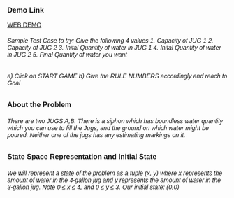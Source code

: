 <!DOCTYPE html>
<html>
    <body style="font-family: 'Lucida Sans', 'Lucida Sans Regular', 'Lucida Grande', 'Lucida Sans Unicode', Geneva, Verdana, sans-serif;">
        <h3 style="font-family: 'Lucida Sans', 'Lucida Sans Regular', 'Lucida Grande', 'Lucida Sans Unicode', Geneva, Verdana, sans-serif;">
            Demo Link
        </h3>
        <a href="https://kowndinya2000.github.io/waterjugglery.github.io/">WEB DEMO</a>
        <h6>
            Sample Test Case to try:
            Give the following 4 values
            1. Capacity of JUG 1
            2. Capacity of JUG 2
            3. Inital Quantity of water in JUG 1
            4. Inital Quantity of water in JUG 2
            5. Final Quantity of water you want 
        </h6>
        <h6>
            a) Click on START GAME 
            b) Give the RULE NUMBERS accordingly and reach to Goal
        </h6>
        <h3 style="font-family: 'Lucida Sans', 'Lucida Sans Regular', 'Lucida Grande', 'Lucida Sans Unicode', Geneva, Verdana, sans-serif;">
            About the Problem
        </h3>
        <h6>
            There are two JUGS A,B.
            There is a siphon which has boundless water quantity which you can use to fill the Jugs, 
            and the ground on which water might be poured.
            Neither one of the jugs has any estimating markings on it.  
        </h6>
        <h3 style="font-family: 'Lucida Sans', 'Lucida Sans Regular', 'Lucida Grande', 'Lucida Sans Unicode', Geneva, Verdana, sans-serif;">
            State Space Representation and Initial State
        </h3>
        <h6>
            We will represent a state of the problem as a
            tuple (x, y) where x represents the amount of water in the 4-gallon jug and y
            represents the amount of water in the 3-gallon jug. Note 0 ≤ x ≤ 4, and 0 ≤ y ≤ 3.
            Our initial state: (0,0)  
        </h6>
    </body>
</html>